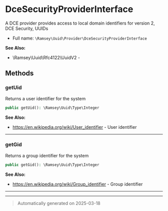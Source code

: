 
# DceSecurityProviderInterface

A DCE provider provides access to local domain identifiers for version 2,
DCE Security, UUIDs



* Full name: `\Ramsey\Uuid\Provider\DceSecurityProviderInterface`

**See Also:**

* \Ramsey\Uuid\Rfc4122\UuidV2 - 



## Methods


### getUid

Returns a user identifier for the system

```php
public getUid(): \Ramsey\Uuid\Type\Integer
```












**See Also:**

* https://en.wikipedia.org/wiki/User_identifier - User identifier

***

### getGid

Returns a group identifier for the system

```php
public getGid(): \Ramsey\Uuid\Type\Integer
```












**See Also:**

* https://en.wikipedia.org/wiki/Group_identifier - Group identifier

***


***
> Automatically generated on 2025-03-18

